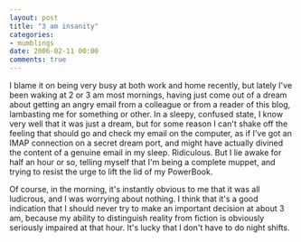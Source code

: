 ```yaml
---
layout: post
title: "3 am insanity"
categories:
- mumblings
date: 2006-02-11 00:00
comments: true
---
```


<p>I blame it on being very busy at both work and home recently, but lately I've been waking at 2 or 3 am most mornings, having just come out of a dream about getting an angry email from a colleague or from a reader of this blog, lambasting me for something or other. In a sleepy, confused state, I know very well that it was just a dream, but for some reason I can't shake off the feeling that should go and check my email on the computer, as if I've got an IMAP connection on a secret dream port, and might have actually divined the content of a genuine email in my sleep. Ridiculous. But I lie awake for half an hour or so, telling myself that I'm being a complete muppet, and trying to resist the urge to lift the lid of my PowerBook.</p>

<p>Of course, in the morning, it's instantly obvious to me that it was all ludicrous, and I was worrying about nothing. I think that it's a good indication that I should never try to make an important decision at about 3 am, because my ability to distinguish reality from fiction is obviously seriously impaired at that hour. It's lucky that I don't have to do night shifts.</p>



